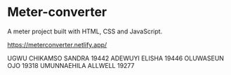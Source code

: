 # Meter-converter
A meter project built with HTML, CSS and JavaScript.
<!-- website link -->
https://meterconverter.netlify.app/

UGWU CHIKAMSO SANDRA 19442
ADEWUYI ELISHA 19446
OLUWASEUN OJO  19318
UMUNNAEHILA ALLWELL 19277

